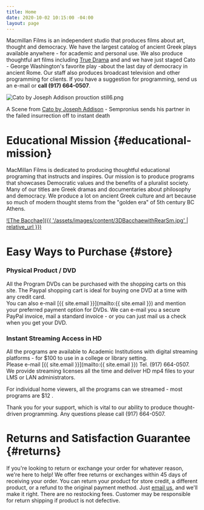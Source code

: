 ```yaml
---
title: Home
date: 2020-10-02 10:15:00 -04:00
layout: page
---
```


Macmillan Films is an independent studio that produces films about art, thought and democracy. We have the largest catalog of ancient Greek plays available anywhere - for academic and personal use. We also produce thoughtful art films including [True Drama](//TrueDramaMovie.com) and and we have just staged Cato - George Washington's favorite play -about the last day of democracy in ancient Rome. Our staff also produces broadcast television and other programming for clients. If you have a suggestion for programming, send us an e-mail or **call (917) 664-0507**.

![Cato by Joseph Addison prouction still6.png](/uploads/Cato%20by%20Joseph%20Addison%20prouction%20still6.png)

A Scene from [Cato by Joseph Addison](https://www.macmillanfilms.com/programs/cato) - Sempronius sends his partner in the failed insurrection off to instant death

# Educational Mission {#educational-mission}

MacMillan Films is dedicated to producing thoughtful educational programing that instructs and inspires. Our mission is to produce programs that showcases Democratic values and the benefits of a pluralist society. Many of our titles are Greek dramas and documentaries about philosophy and democracy. We produce a lot on ancient Greek culture and art because so much of modern thought stems from the "golden era" of 5th century BC Athens.

[!\[The Bacchae\]({{ '/assets/images/content/3DBacchaewithRearSm.jpg' | relative_url }})](https://gum.co/bacchae-staging/)

# Easy Ways to Purchase {#store}

### Physical Product / DVD

All the Program DVDs can be purchased with the shopping carts on this site. The Paypal shopping cart is ideal for buying one DVD at a time with any credit card.\
You can also e-mail \[{{ site.email }}\](mailto:{{ site.email }}) and mention your preferred payment option for DVDs. We can e-mail you a secure PayPal invoice, mail a standard invoice - or you can just mail us a check when you get your DVD.

### Instant Streaming Access in HD

All the programs are available to Academic Institutions with digital streaming platforms - for $100 to use in a college or library setting.\
Please e-mail \[{{ site.email }}\](mailto:{{ site.email }})
Tel. (917) 664-0507.
We provide streaming licenses all the time and deliver HD mp4 files to your LMS or LAN administrators.

For individual home viewers, all the programs can we streamed - most programs are $12 .

Thank you for your support, which is vital to our ability to produce thought-driven programming. Any questions please call (917) 664-0507.

# Returns and Satisfaction Guarantee {#returns}

If you're looking to return or exchange your order for whatever reason, we're here to help! We offer free returns or exchanges within 45 days of receiving your order. You can return your product for store credit, a different product, or a refund to the original payment method. Just [email us](mailto:james@brandapplause.com), and we'll make it right. There are no restocking fees. Customer may be responsible for return shipping if product is not defective.